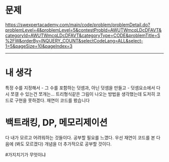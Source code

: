 # 문제
https://swexpertacademy.com/main/code/problem/problemDetail.do?problemLevel=4&problemLevel=5&contestProbId=AWUTWmcqLDcDFAVT&categoryId=AWUTWmcqLDcDFAVT&categoryType=CODE&problemTitle=S%2FW&orderBy=INQUERY_COUNT&selectCodeLang=ALL&select-1=5&pageSize=10&pageIndex=3

---

# 내 생각
특정 수를 지정해서 - 그 수를 포함하는 덧셈과, 아닌 덧셈을 만들고 - 덧셈요소에서 다시 쪼갤 수 있는건 쪼개는... 트리형식같은 그림이 나오는 방법을 생각했는데 도저히 코드로 구현을 못하겠다. 재연이 코드를 봤습니다

# 백트래킹, DP, 메모리제이션
다 내가 모르고 어려워하는 것들이다. 
공부할 필요를 느꼈다. 
우선 재연이 코드를 본 다음에 (봐도 모르겠다) 개념을 더 추가적으로 공부할 것이다.


#가지치기가 무엇이냐